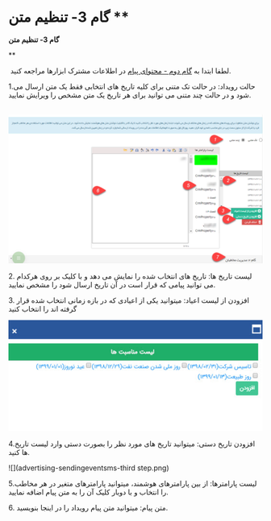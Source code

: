 # گام 3- تنظیم متن      **

**گام 3- تنظیم متن**

**

 لطفا ابتدا به [گام دوم - محتوای پیام](../../ToolsSharedInformation/Step2messagecontent.md) در اطلاعات مشترک ابزارها مراجعه کنید.

1.حالت رویداد: در حالت تک متنی برای کلیه تاریخ های انتخابی فقط یک متن ارسال می شود و در حالت چند متنی می توانید برای هر تاریخ یک متن مشخص را ویرایش نمایید.

 ![](advertising-roydad-4-sms.png)

2\. لیست تاریخ ها: تاریخ های انتخاب شده را نمایش می دهد و با کلیک بر روی هرکدام می توانید پیامی که قرار است در آن تاریخ ارسال شود را مشخص نمایید.

3\. افزودن از لیست اعیاد: میتوانید یکی از اعیادی که در بازه زمانی انتخاب شده قرار گرفته اند را انتخاب کنید

![](Step3/Step3p2.jpg) 

4.افزودن تاریخ دستی: میتوانید تاریخ های مورد نظر را بصورت دستی وارد لیست تاریخ ها کنید.

![](advertising-sendingeventsms-third step.png)

 5.لیست پارامترها: از بین پارامترهای هوشمند، میتوانید پارامترهای متغیر در هر مخاطب را انتخاب و با دوبار کلیک آن را به متن پیام اضافه نمایید.

6\. متن پیام: میتوانید متن پیام رویداد را در اینجا بنویسید.